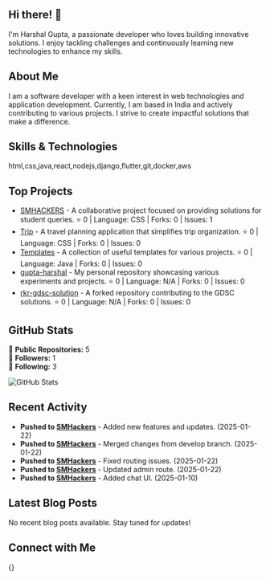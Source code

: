 ## Hi there! 👋

I'm Harshal Gupta, a passionate developer who loves building innovative solutions. I enjoy tackling challenges and continuously learning new technologies to enhance my skills.

## About Me

I am a software developer with a keen interest in web technologies and application development. Currently, I am based in India and actively contributing to various projects. I strive to create impactful solutions that make a difference.

## Skills & Technologies

html,css,java,react,nodejs,django,flutter,git,docker,aws

## Top Projects

- [SMHACKERS](https://github.com/gupta-harshal/SMHACKERS) - A collaborative project focused on providing solutions for student queries. ⭐ 0 | Language: CSS | Forks: 0 | Issues: 1
- [Trip](https://github.com/gupta-harshal/Trip) - A travel planning application that simplifies trip organization. ⭐ 0 | Language: CSS | Forks: 0 | Issues: 0
- [Templates](https://github.com/gupta-harshal/Templates) - A collection of useful templates for various projects. ⭐ 0 | Language: Java | Forks: 0 | Issues: 0
- [gupta-harshal](https://github.com/gupta-harshal/gupta-harshal) - My personal repository showcasing various experiments and projects. ⭐ 0 | Language: N/A | Forks: 0 | Issues: 0
- [rkr-gdsc-solution](https://github.com/gupta-harshal/rkr-gdsc-solution) - A forked repository contributing to the GDSC solutions. ⭐ 0 | Language: N/A | Forks: 0 | Issues: 0

## GitHub Stats

🌟 **Public Repositories:** 5  
👥 **Followers:** 1  
👤 **Following:** 3  

![GitHub Stats](https://github-readme-stats.vercel.app/api?username=gupta-harshal&show_icons=true&theme=radical)

## Recent Activity

- **Pushed to [SMHackers](https://github.com/InternLay-HG/SMHackers)** - Added new features and updates. (2025-01-22)
- **Pushed to [SMHackers](https://github.com/InternLay-HG/SMHackers)** - Merged changes from develop branch. (2025-01-22)
- **Pushed to [SMHackers](https://github.com/InternLay-HG/SMHackers)** - Fixed routing issues. (2025-01-22)
- **Pushed to [SMHackers](https://github.com/InternLay-HG/SMHackers)** - Updated admin route. (2025-01-22)
- **Pushed to [SMHackers](https://github.com/InternLay-HG/SMHackers)** - Added chat UI. (2025-01-10)

## Latest Blog Posts

No recent blog posts available. Stay tuned for updates!

## Connect with Me

{}
